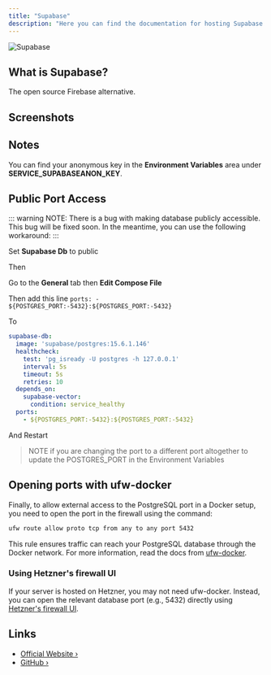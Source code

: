 ```yaml
---
title: "Supabase"
description: "Here you can find the documentation for hosting Supabase with Coolify."
---
```


![Supabase](https://user-images.githubusercontent.com/8291514/213727225-56186826-bee8-43b5-9b15-86e839d89393.png#gh-dark-mode-only)

## What is Supabase?

The open source Firebase alternative.

## Screenshots

<ZoomableImage src="/docs/images/services/supabase-selfhost.webp" />

## Notes

You can find your anonymous key in the **Environment Variables** area under **SERVICE_SUPABASEANON_KEY**.

## Public Port Access

::: warning NOTE:
There is a bug with making database publicly accessible. This bug will be fixed soon. In the meantime, you can use the following workaround:
:::

Set **Supabase Db** to public

<ZoomableImage src="/docs/images/services/supabase-db-fix.webp" />

Then

Go to the **General** tab then **Edit Compose File**

Then add this line
`ports:
      - ${POSTGRES_PORT:-5432}:${POSTGRES_PORT:-5432}`

To
```yaml
supabase-db:
  image: 'supabase/postgres:15.6.1.146'
  healthcheck:
    test: 'pg_isready -U postgres -h 127.0.0.1'
    interval: 5s
    timeout: 5s
    retries: 10
  depends_on:
    supabase-vector:
      condition: service_healthy
  ports:
    - ${POSTGRES_PORT:-5432}:${POSTGRES_PORT:-5432}
```

And Restart

> NOTE if you are changing the port to a different port altogether to update the POSTGRES_PORT in the Environment Variables

## Opening ports with ufw-docker

Finally, to allow external access to the PostgreSQL port in a Docker setup, you need to open the port in the firewall using the command:

```bash
ufw route allow proto tcp from any to any port 5432
```

This rule ensures traffic can reach your PostgreSQL database through the Docker network. For more information, read the docs from [ufw-docker](https://github.com/chaifeng/ufw-docker).

### Using Hetzner's firewall UI

If your server is hosted on Hetzner, you may not need ufw-docker. Instead, you can open the relevant database port (e.g., 5432) directly using [Hetzner's firewall UI](https://docs.hetzner.com/cloud/firewalls/overview).

## Links

- [Official Website ›](https://supabase.io)
- [GitHub ›](https://github.com/supabase/supabase)

